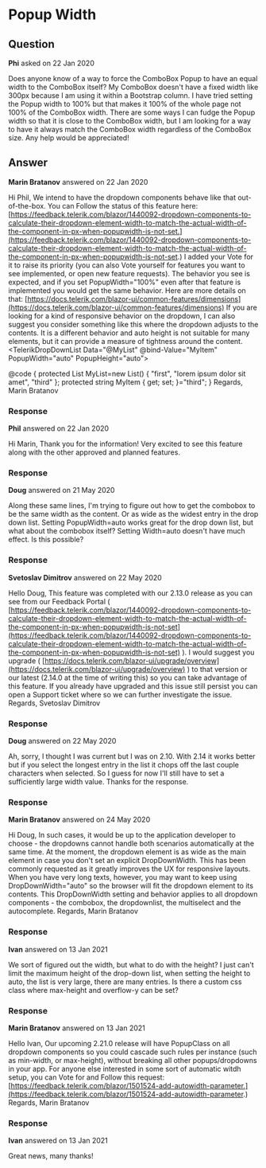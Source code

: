 # Popup Width

## Question

**Phi** asked on 22 Jan 2020

Does anyone know of a way to force the ComboBox Popup to have an equal width to the ComboBox itself? My ComboBox doesn't have a fixed width like 300px because I am using it within a Bootstrap column. I have tried setting the Popup width to 100% but that makes it 100% of the whole page not 100% of the ComboBox width. There are some ways I can fudge the Popup width so that it is close to the ComboBox width, but I am looking for a way to have it always match the ComboBox width regardless of the ComboBox size. Any help would be appreciated!

## Answer

**Marin Bratanov** answered on 22 Jan 2020

Hi Phil, We intend to have the dropdown components behave like that out-of-the-box. You can Follow the status of this feature here: [https://feedback.telerik.com/blazor/1440092-dropdown-components-to-calculate-their-dropdown-element-width-to-match-the-actual-width-of-the-component-in-px-when-popupwidth-is-not-set.](https://feedback.telerik.com/blazor/1440092-dropdown-components-to-calculate-their-dropdown-element-width-to-match-the-actual-width-of-the-component-in-px-when-popupwidth-is-not-set.) I added your Vote for it to raise its priority (you can also Vote yourself for features you want to see implemented, or open new feature requests). The behavior you see is expected, and if you set PopupWidth="100%" even after that feature is implemented you would get the same behavior. Here are more details on that: [https://docs.telerik.com/blazor-ui/common-features/dimensions](https://docs.telerik.com/blazor-ui/common-features/dimensions) If you are looking for a kind of responsive behavior on the dropdown, I can also suggest you consider something like this where the dropdown adjusts to the contents. It is a different behavior and auto height is not suitable for many elements, but it can provide a measure of tightness around the content. <TelerikDropDownList Data="@MyList" @bind-Value="MyItem" PopupWidth="auto" PopupHeight="auto">
</TelerikDropDownList>

@code { protected List<string> MyList=new List<string>() { "first", "lorem ipsum dolor sit amet", "third" }; protected string MyItem { get; set; }="third";
} Regards, Marin Bratanov

### Response

**Phil** answered on 22 Jan 2020

Hi Marin, Thank you for the information! Very excited to see this feature along with the other approved and planned features.

### Response

**Doug** answered on 21 May 2020

Along these same lines, I'm trying to figure out how to get the combobox to be the same width as the content. Or as wide as the widest entry in the drop down list. Setting PopupWidth=auto works great for the drop down list, but what about the combobox itself? Setting Width=auto doesn't have much effect. Is this possible?

### Response

**Svetoslav Dimitrov** answered on 22 May 2020

Hello Doug, This feature was completed with our 2.13.0 release as you can see from our Feedback Portal ( [https://feedback.telerik.com/blazor/1440092-dropdown-components-to-calculate-their-dropdown-element-width-to-match-the-actual-width-of-the-component-in-px-when-popupwidth-is-not-set](https://feedback.telerik.com/blazor/1440092-dropdown-components-to-calculate-their-dropdown-element-width-to-match-the-actual-width-of-the-component-in-px-when-popupwidth-is-not-set) ). I would suggest you upgrade ( [https://docs.telerik.com/blazor-ui/upgrade/overview](https://docs.telerik.com/blazor-ui/upgrade/overview) ) to that version or our latest (2.14.0 at the time of writing this) so you can take advantage of this feature. If you already have upgraded and this issue still persist you can open a Support ticket where so we can further investigate the issue. Regards, Svetoslav Dimitrov

### Response

**Doug** answered on 22 May 2020

Ah, sorry, I thought I was current but I was on 2.10. With 2.14 it works better but if you select the longest entry in the list it chops off the last couple characters when selected. So I guess for now I'll still have to set a sufficiently large width value. Thanks for the response.

### Response

**Marin Bratanov** answered on 24 May 2020

Hi Doug, In such cases, it would be up to the application developer to choose - the dropdowns cannot handle both scenarios automatically at the same time. At the moment, the dropdown element is as wide as the main element in case you don't set an explicit DropDownWidth. This has been commonly requested as it greatly improves the UX for responsive layouts. When you have very long texts, however, you may want to keep using DropDownWidth="auto" so the browser will fit the dropdown element to its contents. This DropDownWidth setting and behavior applies to all dropdown components - the combobox, the dropdownlist, the multiselect and the autocomplete. Regards, Marin Bratanov

### Response

**Ivan** answered on 13 Jan 2021

We sort of figured out the width, but what to do with the height? I just can't limit the maximum height of the drop-down list, when setting the height to auto, the list is very large, there are many entries. Is there a custom css class where max-height and overflow-y can be set?

### Response

**Marin Bratanov** answered on 13 Jan 2021

Hello Ivan, Our upcoming 2.21.0 release will have PopupClass on all dropdown components so you could cascade such rules per instance (such as min-width, or max-height), without breaking all other popups/dropdowns in your app. For anyone else interested in some sort of automatic witdh setup, you can Vote for and Follow this request: [https://feedback.telerik.com/blazor/1501524-add-autowidth-parameter.](https://feedback.telerik.com/blazor/1501524-add-autowidth-parameter.) Regards, Marin Bratanov

### Response

**Ivan** answered on 13 Jan 2021

Great news, many thanks!
